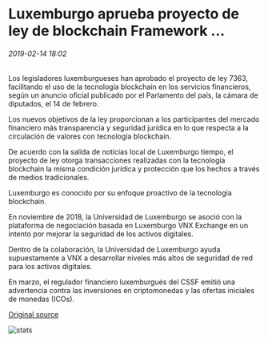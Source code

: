 # Luxemburgo aprueba proyecto de ley de blockchain Framework ...

###### 2019-02-14 18:02

Los legisladores luxemburgueses han aprobado el proyecto de ley 7363, facilitando el uso de la tecnología blockchain en los servicios financieros, según un anuncio oficial publicado por el Parlamento del país, la cámara de diputados, el 14 de febrero.

Los nuevos objetivos de la ley proporcionan a los participantes del mercado financiero más transparencia y seguridad jurídica en lo que respecta a la circulación de valores con tecnología blockchain.

De acuerdo con la salida de noticias local de Luxemburgo tiempo, el proyecto de ley otorga transacciones realizadas con la tecnología blockchain la misma condición jurídica y protección que los hechos a través de medios tradicionales.

Luxemburgo es conocido por su enfoque proactivo de la tecnología blockchain.

En noviembre de 2018, la Universidad de Luxemburgo se asoció con la plataforma de negociación basada en Luxemburgo VNX Exchange en un intento por mejorar la seguridad de los activos digitales.

Dentro de la colaboración, la Universidad de Luxemburgo ayuda supuestamente a VNX a desarrollar niveles más altos de seguridad de red para los activos digitales.

En marzo, el regulador financiero luxemburgués del CSSF emitió una advertencia contra las inversiones en criptomonedas y las ofertas iniciales de monedas (ICOs).

[Original source](https://cointelegraph.com/news/luxembourg-passes-blockchain-framework-bill-into-law)

![stats](https://c.statcounter.com/11760860/0/a89fa40b/1/ "stats")